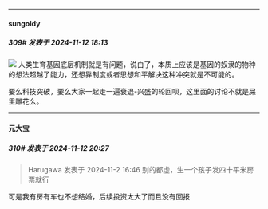﻿
*****

####  sungoldy  
##### 309#       发表于 2024-11-12 18:13

<img src="https://static.saraba1st.com/image/smiley/face2017/019.png" referrerpolicy="no-referrer"> 人类生育基因底层机制就是有问题，说白了，本质上应该是基因的奴隶的物种的想法超越了能力，还想靠制度或者思想和平解决这种冲突就是不可能的。

要么科技突破，要么大家一起走一遍衰退-兴盛的轮回呗，这里面的讨论不就是屎里雕花么。


*****

####  元大宝  
##### 310#       发表于 2024-11-12 20:27

<blockquote>Harugawa 发表于 2024-11-2 16:46
别的都虚，生一个孩子发四十平米房票就行</blockquote>
可是我有房有车也不想结婚，后续投资太大了而且没有回报

